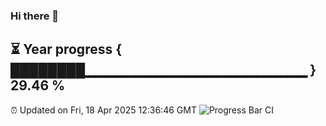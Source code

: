 ### Hi there 👋
⏳ Year progress { ████████▁▁▁▁▁▁▁▁▁▁▁▁▁▁▁▁▁▁▁▁▁▁ } 29.46 %
---
⏰ Updated on Fri, 18 Apr 2025 12:36:46 GMT
![Progress Bar CI](https://github.com/liununu/liununu/workflows/Progress%20Bar%20CI/badge.svg)
